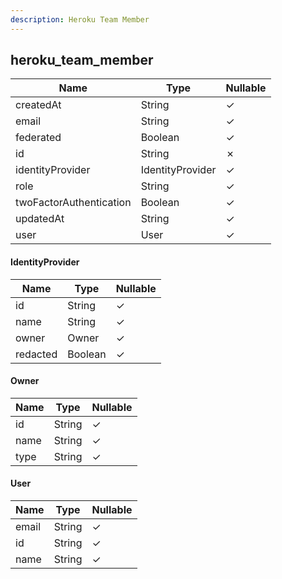```yaml
---
description: Heroku Team Member
---
```

heroku_team_member
------------------

| **Name**                | **Type**         | **Nullable** |
| ----------------------- | ---------------- | ------------ |
| createdAt               | String           | &check;      |
| email                   | String           | &check;      |
| federated               | Boolean          | &check;      |
| id                      | String           | &cross;      |
| identityProvider        | IdentityProvider | &check;      |
| role                    | String           | &check;      |
| twoFactorAuthentication | Boolean          | &check;      |
| updatedAt               | String           | &check;      |
| user                    | User             | &check;      |

#### IdentityProvider
| **Name** | **Type** | **Nullable** |
| -------- | -------- | ------------ |
| id       | String   | &check;      |
| name     | String   | &check;      |
| owner    | Owner    | &check;      |
| redacted | Boolean  | &check;      |

#### Owner
| **Name** | **Type** | **Nullable** |
| -------- | -------- | ------------ |
| id       | String   | &check;      |
| name     | String   | &check;      |
| type     | String   | &check;      |

#### User
| **Name** | **Type** | **Nullable** |
| -------- | -------- | ------------ |
| email    | String   | &check;      |
| id       | String   | &check;      |
| name     | String   | &check;      |
